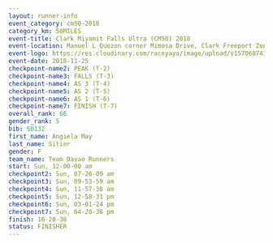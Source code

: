 ```yaml
---
layout: runner-info 
event_category: cm50-2018 
category_km: 50MILES 
event-title: Clark Miyamit Falls Ultra (CM50) 2018 
event-location: Manuel L Quezon corner Mimosa Drive, Clark Freeport Zone, Clark, Pampanga, Philippines 
event-logo: https://res.cloudinary.com/raceyaya/image/upload/v1570607412/logo/cm50_p8ydpq.jpg 
event-date: 2018-11-25 
checkpoint-name2: PEAK (T-2) 
checkpoint-name3: FALLS (T-3) 
checkpoint-name4: AS 3 (T-4) 
checkpoint-name5: AS 2 (T-5) 
checkpoint-name6: AS 1 (T-6) 
checkpoint-name7: FINISH (T-7) 
overall_rank: 66
gender_rank: 5
bib: 50132
first_name: Angiela May
last_name: Sitier
gender: F
team_name: Team Davao Runners
start: Sun, 12-00-00 am
checkpoint2: Sun, 07-26-09 am
checkpoint3: Sun, 09-53-59 am
checkpoint4: Sun, 11-57-38 am
checkpoint5: Sun, 12-58-31 pm
checkpoint6: Sun, 03-01-24 pm
checkpoint7: Sun, 04-20-38 pm
finish: 16-20-38
status: FINISHER
---
```

